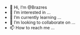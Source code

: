 - 👋 Hi, I’m @Brazres
- 👀 I’m interested in ...
- 🌱 I’m currently learning ...
- 💞️ I’m looking to collaborate on ...
- 📫 How to reach me ...

<!---
Brazres/Brazres is a ✨ special ✨ repository because its `README.md` (this file) appears on your GitHub profile.
You can click the Preview link to take a look at your changes.
--->
